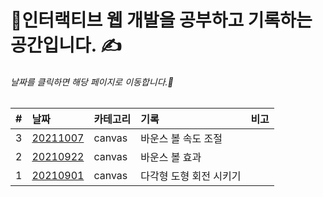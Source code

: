 # 🎇인터랙티브 웹 개발을 공부하고 기록하는 공간입니다. ✍

###### 날짜를 클릭하면 해당 페이지로 이동합니다.🚗      

   
| #   | 날짜                                                                              | 카테고리     | 기록                                                    | 비고 |
| :-- | :-------------------------------------------------------------------------------- | :----------- | :------------------------------------------------------ | :--- |
| 3   | [20211007](https://minsangkimme.github.io/learn-interactive-dev/animationFrame/index.html)                                          | canvas  | 바운스 볼 속도 조절                           |      |
| 2   | [20210922](https://minsangkimme.github.io/learn-interactive-dev/bounceBall/index.html)                                          | canvas  | 바운스 볼 효과                           |      |
| 1   | [20210901](https://minsangkimme.github.io/learn-interactive-dev/polygon/index.html)                                          | canvas  | 다각형 도형 회전 시키기                           |      |
